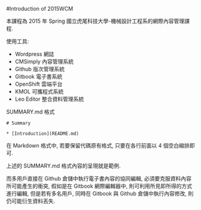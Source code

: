 #Introduction of 2015WCM

本課程為 2015 年 Spring 國立虎尾科技大學-機械設計工程系的網際內容管理課程.

使用工具:

* Wordpress 網誌
* CMSimply 內容管理系統
* Github 版次管理系統
* Gitbook 電子書系統
* OpenShift 雲端平台
* KMOL 可攜程式系統
* Leo Editor 整合資料管理系統

SUMMARY.md 格式

    # Summary

    * [Introduction](README.md)
    
在 Markdown 格式中, 若要保留代碼原有格式, 只要在各行前面以 4 個空白縮排即可.

上述的 SUMMARY.md 格式內容的呈現就是範例.

而多用戶直接在 Github 倉儲中執行電子書內容的協同編輯, 必須要克服資料內容所可能產生的衝突, 假如是在 Gitbook 網際編輯器中, 則可利用所見即所得的方式進行編輯, 但是若有多名用戶, 同時在 Gitbook 與 Github 倉儲中執行內容修改, 則仍可能衍生資料丟失.
